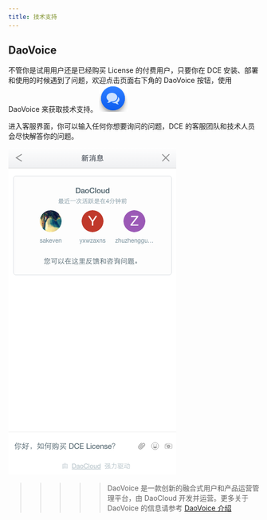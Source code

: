 ```yaml
---
title: 技术支持
---
```


## DaoVoice

不管你是试用用户还是已经购买 License 的付费用户，只要你在 DCE 安装、部署和使用的时候遇到了问题，欢迎点击页面右下角的 DaoVoice 按钮，使用 DaoVoice 来获取技术支持。
![](daovoice.jpg)

进入客服界面，你可以输入任何你想要询问的问题，DCE 的客服团队和技术人员会尽快解答你的问题。

![](daovoice_1.png)

>>>>> DaoVoice 是一款创新的融合式用户和产品运营管理平台，由 DaoCloud 开发并运营。更多关于 DaoVoice 的信息请参考 [DaoVoice 介绍](http://docs.daocloud.io/daovoice-quickstart/introduction)


